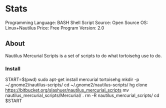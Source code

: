 # Stats

Programming Language: BASH Shell Script
Source: Open Source
OS: Linux+Nautilus
Price: Free
Program Version: 2.0


## About

Nautilus Mercurial Scripts is a set of scripts to do what tortoisehg use to do.


### Install

START=$(pwd)
sudo apt-get install mercurial tortoisehg
mkdir -p ~/.gnome2/nautilus-scripts/
cd ~/.gnome2/nautilus-scripts/
hg clone https://bitbucket.org/slashuer/nautilus_mercurial_scripts
mv nautilus_mercurial_scripts/Mercurial/ .
rm -R nautilus_mercurial_scripts/
cd $START



